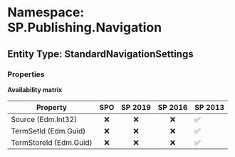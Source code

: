 # Namespace: SP.Publishing.Navigation

## Entity Type: StandardNavigationSettings

### Properties

**Availability matrix**

Property | SPO | SP 2019 | SP 2016 | SP 2013
----------|:---:|:-------:|:-------:|:-------
Source (Edm.Int32) | ❌ | ❌ | ❌ | ✅
TermSetId (Edm.Guid) | ❌ | ❌ | ❌ | ✅
TermStoreId (Edm.Guid) | ❌ | ❌ | ❌ | ✅

